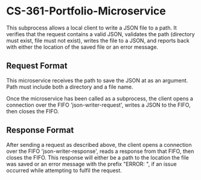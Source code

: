 # CS-361-Portfolio-Microservice

This subprocess allows a local client to write a JSON file to a path.
It verifies that the request contains a valid JSON, validates the path
(directory must exist, file must not exist), writes the file to a JSON,
and reports back with either the location of the saved file or an error
message.

## Request Format

This microservice receives the path to save the JSON at as an argument.
Path must include both a directory and a file name.

Once the microservice has been called as a subprocess, the client opens
a connection over the FIFO 'json-writer-request', writes a JSON to the
FIFO, then closes the FIFO.

## Response Format

After sending a request as described above, the client opens a
connection over the FIFO 'json-writer-response', reads a response from
that FIFO, then closes the FIFO. This response will either be a path to
the location the file was saved or an error message with the prefix
"ERROR: ", if an issue occurred while attempting to fulfil the request. 